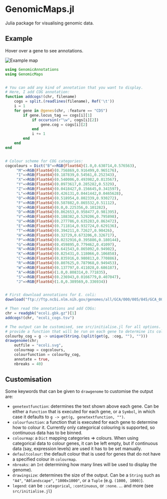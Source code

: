 # GenomicMaps.jl
Julia package for visualising genomic data.

## Example
Hover over a gene to see annotations.

![Example map](https://raw.githubusercontent.com/kdyrhage/GenomicMaps.jl/assets/ecoli.svg?sanitize=true)



```julia
using GenomicAnnotations
using GenomicMaps


# You can add any kind of annotation that you want to display.
# Here, I add COG annotation:
function addcogs!(chr, filename)
    cogs = split.(readlines(filename), Ref('\t'))
    i = 1
    for gene in @genes(chr, :feature == "CDS")
        if gene.locus_tag == cogs[i][1]
            if occursin(r"\w", cogs[i][2])
                gene.cog = cogs[i][2]
            end
            i += 1
        end
    end
end


# Colour scheme for COG categories:
cogcolours = Dict("B"=>RGB{Float64}(1.0,0.630714,0.576563),
     "M"=>RGB{Float64}(0.756869,0.916499,0.965176),
     "I"=>RGB{Float64}(0.187839,0.54561,0.252343),
     "X"=>RGB{Float64}(0.540006,0.493982,0.813567),
     "Y"=>RGB{Float64}(0.0973617,0.285282,0.5329),
     "Z"=>RGB{Float64}(0.0418427,0.156645,0.341597),
     "L"=>RGB{Float64}(0.426131,0.0441442,0.0465628),
     "O"=>RGB{Float64}(0.518954,0.802339,0.930272),
     "F"=>RGB{Float64}(0.587882,0.865532,0.51112),
     "Q"=>RGB{Float64}(0.0,0.225356,0.101282),
     "D"=>RGB{Float64}(0.862653,0.958477,0.981395),
     "V"=>RGB{Float64}(0.188382,0.529206,0.795898),
     "U"=>RGB{Float64}(0.277786,0.635283,0.863472),
     "E"=>RGB{Float64}(0.711814,0.932724,0.629136),
     "T"=>RGB{Float64}(0.394211,0.72627,0.90426),
     "H"=>RGB{Float64}(0.32729,0.673206,0.326717),
     "P"=>RGB{Float64}(0.0232916,0.395886,0.180144),
     "G"=>RGB{Float64}(0.459895,0.779462,0.41097),
     "N"=>RGB{Float64}(0.641543,0.865092,0.94902),
     "K"=>RGB{Float64}(0.825431,0.118066,0.106858),
     "C"=>RGB{Float64}(0.835916,0.980813,0.770886),
     "R"=>RGB{Float64}(0.807625,0.787968,0.949453),
     "W"=>RGB{Float64}(0.137797,0.411028,0.686187),
     "A"=>RGB{Float64}(1.0,0.808314,0.771835),
     "S"=>RGB{Float64}(0.236943,0.0166779,0.407047),
     "J"=>RGB{Float64}(1.0,0.389569,0.336934))


# First download annotations for E. coli:
download("ftp://ftp.ncbi.nlm.nih.gov/genomes/all/GCA/000/005/845/GCA_000005845.2_ASM584v2/GCA_000005845.2_ASM584v2_genomic.gbff.gz", "ecoli.gbk.gz")

# Then read the annotations and add COGs:
chr = readgbk("ecoli.gbk.gz")[1]
addcogs!(chr, "ecoli_cogs.tsv")

# The output can be customised, see src/initialise.jl for all options. Here I
# provide a function that will be run on each gene to determine its colour:
colourby_cog = g -> unique(String.(split(get(g, :cog, ""), "")))
drawgenome(chr;
    outfile = "ecoli.svg",
    colourmap = cogcolours,
    colourfunction = colourby_cog,
    annotate = true,
    nbreaks = 40)
```

## Customisation
Some keywords that can be given to `drawgenome` to customise the output are:
- `genetextfunction`: determines the text shown above each gene. Can be either a `Function` that is executed for each gene, or a `Symbol`, in which case it defaults to `g -> get(g, genetextfunction, "")`.
- `colourfunction`: a function that is executed for each gene to determine how to colour it. Currently only categorical colouring is supported, so continuous data has to be binned.
- `colourmap`: a `Dict` mapping categories => colours. When using categorical data to colour genes, it can be left empty, but if continuous data (say, expression levels) are used it has to be set manually.
- `defaultcolour`: the default colour that is used for genes that do not have a specified colour in `colourmap`.
- `nbreaks`: an `Int` determining how many lines will be used to display the genome).
- `drawingsize`: determines the size of the output. Can be a `String` such as `"A4"`, `"A0landscape"`, `"1000x1000"`, or a `Tuple` (e.g. `(1000, 1000)`).
- `legend`: can be `:categorical`, `:continuous`, or `:none`.
... and more (see `src/initialise.jl`)
